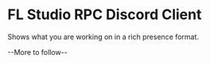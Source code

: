 # FL Studio RPC Discord Client
Shows what you are working on in a rich presence format.

--More to follow--
